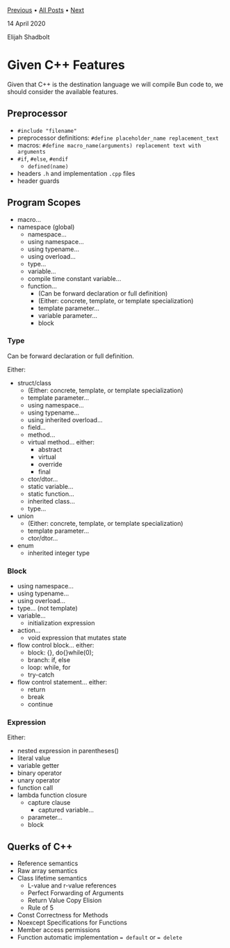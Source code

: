 
[Previous](./2020-04-08-Software-Design-Pillars.md) • [All Posts](../posts.md) • [Next](./2020-05-06-Writing-a-Paper.md)

14 April 2020

Elijah Shadbolt

# Given C++ Features
Given that C++ is the destination language we will compile Bun code to, we should consider the available features.

## Preprocessor
- `#include "filename"`
- preprocessor definitions: `#define placeholder_name replacement_text`
- macros: `#define macro_name(arguments) replacement text with arguments`
- `#if`, `#else`, `#endif`
	- `defined(name)`
- headers `.h` and implementation `.cpp` files
- header guards

## Program Scopes
- macro...
- namespace (global)
	- namespace...
	- using namespace...
	- using typename...
	- using overload...
	- type...
	- variable...
	- compile time constant variable...
	- function...
		- (Can be forward declaration or full definition)
		- (Either: concrete, template, or template specialization)
		- template parameter...
		- variable parameter...
		- block

### Type
Can be forward declaration or full definition.

Either:
- struct/class
	- (Either: concrete, template, or template specialization)
	- template parameter...
	- using namespace...
	- using typename...
	- using inherited overload...
	- field...
	- method...
	- virtual method... either:
		* abstract
		* virtual
		* override
		* final
	- ctor/dtor...
	- static variable...
	- static function...
	- inherited class...
	- type...
- union
	- (Either: concrete, template, or template specialization)
	- template parameter...
	- ctor/dtor...
- enum
	- inherited integer type

### Block
- using namespace...
- using typename...
- using overload...
- type... (not template)
- variable...
	- initialization expression
- action...
	- void expression that mutates state
- flow control block... either:
	* block: {}, do{}while(0);
	* branch: if, else
	* loop: while, for
	* try-catch
- flow control statement... either:
	* return
	* break
	* continue

### Expression
Either:
- nested expression in parentheses()
- literal value
- variable getter
- binary operator
- unary operator
- function call
- lambda function closure
	- capture clause
		- captured variable...
	- parameter...
	- block

## Querks of C++
- Reference semantics
- Raw array semantics
- Class lifetime semantics
	- L-value and r-value references
	- Perfect Forwarding of Arguments
	- Return Value Copy Elision
	- Rule of 5
- Const Correctness for Methods
- Noexcept Specifications for Functions
- Member access permissions
- Function automatic implementation `= default` or `= delete`
